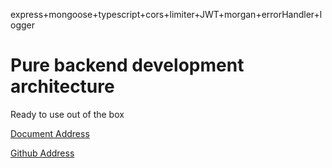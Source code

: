 express+mongoose+typescript+cors+limiter+JWT+morgan+errorHandler+logger

# Pure backend development architecture

Ready to use out of the box

[Document Address](https://www.openmyjs.com/soleExpress)

[Github Address](https://github.com/openmyjs/soleExpress)